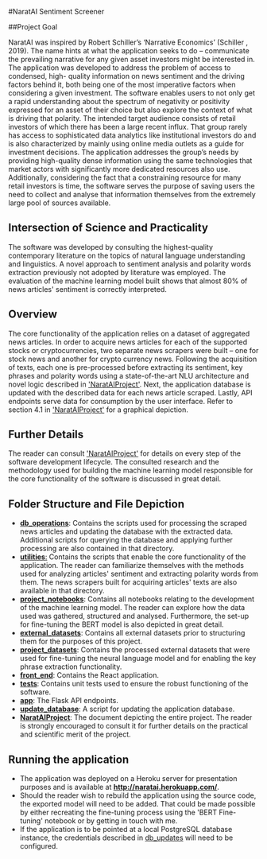 #NaratAI Sentiment Screener

##Project Goal

NaratAI was inspired by Robert Schiller’s ‘Narrative Economics’ (Schiller , 2019). The name hints at what the application seeks to do – communicate the prevailing narrative for any given asset investors might be interested in.
The application was developed to address the problem of access to condensed, high- quality information on news sentiment and the driving factors behind it, both being one of the most imperative factors when considering a given investment. The software enables users to not only get a rapid understanding about the spectrum of negativity or positivity expressed for an asset of their choice but also explore the context of what is driving that polarity. The intended target audience consists of retail investors of which there has been a large recent influx. That group rarely has access to sophisticated data analytics like institutional investors do and is also characterized by mainly using online media outlets as a guide for investment decisions. The application addresses the group’s needs by providing high-quality dense information using the same technologies that market actors with significantly more dedicated resources also use. Additionally, considering the fact that a constraining resource for many retail investors is time, the software serves the purpose of saving users the need to collect and analyse that information themselves from the extremely large pool of sources available.

## Intersection of Science and Practicality

The software was developed by consulting the highest-quality contemporary literature on the topics of natural language understanding and linguistics. A novel approach to sentiment analysis and polarity words extraction previously not adopted by literature was employed. The evaluation of the machine learning model built shows that almost 80% of news articles' sentiment is correctly interpreted. 

## Overview
The core functionality of the application relies on a dataset of aggregated news articles. In order to acquire news articles for each of the supported stocks or cryptocurrencies, two separate news scrapers were built – one for stock news and another for crypto currency news. Following the acquisition of texts, each one is pre-processed before extracting its sentiment, key phrases and polarity words using a state-of-the-art NLU architecture and novel logic described in ['NaratAIProject'](https://github.com/martin2903/NaratAI-Sentiment-Screener/blob/master/NaratAIProject.pdf). Next, the application database is updated with the described data for each news article scraped. Lastly, API endpoints serve data for consumption by the user interface. Refer to section 4.1 in ['NaratAIProject'](https://github.com/martin2903/NaratAI-Sentiment-Screener/blob/master/NaratAIProject.pdf) for a graphical depiction.

## Further Details

The reader can consult ['NaratAIProject'](https://github.com/martin2903/NaratAI-Sentiment-Screener/blob/master/NaratAIProject.pdf) for details on every step of the software development lifecycle. The consulted research and the methodology used for building the machine learning model responsible for the core functionality of the software is discussed in great detail.

## Folder Structure and File Depiction

* [**db_operations**](https://github.com/martin2903/NaratAI-Sentiment-Screener/tree/master/db_operations): Contains the scripts used for processing the scraped news articles and updating the database with the extracted data. Additional scripts for querying the database and applying further processing are also contained in that directory.
* [**utilities**:](https://github.com/martin2903/NaratAI-Sentiment-Screener/tree/master/utilities) Contains the scripts that enable the core functionality of the application. The reader can familiarize themselves with the methods used for analyzing articles' sentiment and extracting polarity words from them. The news scrapers built for acquiring articles' texts are also available in that directory.
* [**project_notebooks**](https://github.com/martin2903/NaratAI-Sentiment-Screener/tree/master/utilities): Contains all notebooks relating to the development of the machine learning model. The reader can explore how the data used was gathered, structured and analysed. Furthermore, the set-up for fine-tuning the BERT model is also depicted in great detail.
* [**external_datasets**](https://github.com/martin2903/NaratAI-Sentiment-Screener/tree/master/external_datasets): Contains all external datasets prior to structuring them for the purposes of this project.
* [**project_datasets**](https://github.com/martin2903/NaratAI-Sentiment-Screener/tree/master/project_datasets): Contains the processed external datasets that were used for fine-tuning the neural language model and for enabling the key phrase extraction functionality.
* [**front_end**](https://github.com/martin2903/NaratAI-Sentiment-Screener/tree/master/front_end): Contains the React application.
* [**tests**](https://github.com/martin2903/NaratAI-Sentiment-Screener/tree/master/tests): Contains unit tests used to ensure the robust functioning of the software.
* [**app**](https://github.com/martin2903/NaratAI-Sentiment-Screener/blob/master/app.py): The Flask API endpoints.
* [**update_database**](https://github.com/martin2903/NaratAI-Sentiment-Screener/blob/master/update_database.py): A script for updating the application database.
* [**NaratAIProject**](https://github.com/martin2903/NaratAI-Sentiment-Screener/blob/master/NaratAIProject.pdf): The document depicting the entire project. The reader is strongly encouraged to consult it for further details on the practical and scientific merit of the project.

## Running the application

* The application was deployed on a Heroku server for presentation purposes and is available at **http://naratai.herokuapp.com/**.
* Should the reader wish to rebuild the application using the source code, the exported model will need to be added. That could be made possible by either
recreating the fine-tuning process using the 'BERT Fine-tuning' notebook or by getting in touch with me.
* If the application is to be pointed at a local PostgreSQL database instance, the credentials described in [db_updates](https://github.com/martin2903/NaratAI-Sentiment-Screener/blob/master/db_operations/db_updates.py) will need to be configured.


